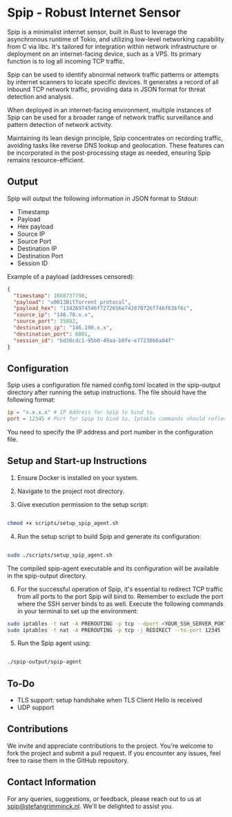 # Spip - Robust Internet Sensor

Spip is a minimalist internet sensor, built in Rust to leverage the asynchronous runtime of Tokio, and utilizing low-level networking capability from C via libc. It's tailored for integration within network infrastructure or deployment on an internet-facing device, such as a VPS. Its primary function is to log all incoming TCP traffic.

Spip can be used to identify abnormal network traffic patterns or attempts by internet scanners to locate specific devices. It generates a record of all inbound TCP network traffic, providing data in JSON format for threat detection and analysis.

When deployed in an internet-facing environment, multiple instances of Spip can be used for a broader range of network traffic surveillance and pattern detection of network activity.

Maintaining its lean design principle, Spip concentrates on recording traffic, avoiding tasks like reverse DNS lookup and geolocation. These features can be incorporated in the post-processing stage as needed, ensuring Spip remains resource-efficient.

## Output

Spip will output the following information in JSON format to Stdout:
- Timestamp
- Payload
- Hex payload
- Source IP
- Source Port
- Destination IP
- Destination Port
- Session ID

Example of a payload (addresses censored):

```JSON
{
  "timestamp": 1688737798,
  "payload": "u0013BitTorrent protocol",
  "payload_hex": "13426974546f7272656e742070726f746f636f6c",
  "source_ip": "146.70.x.x",
  "source_port": 35882,
  "destination_ip": "146.190.x.x",
  "destination_port": 6881,
  "session_id": "bd30cdc1-95b0-49aa-b8fe-e77230b6a04f"
}
```

## Configuration

Spip uses a configuration file named config.toml located in the spip-output directory after running the setup instructions. The file should have the following format:


```toml
ip = "x.x.x.x" # IP Address for Spip to bind to.
port = 12345 # Port for Spip to bind to. Iptable commands should reflect this port. 
```

You need to specify the IP address and port number in the configuration file.

## Setup and Start-up Instructions

1. Ensure Docker is installed on your system.
2. Navigate to the project root directory.

3. Give execution permission to the setup script:

```bash

chmod +x scripts/setup_spip_agent.sh
```

4. Run the setup script to build Spip and generate its configuration:

```bash

sudo ./scripts/setup_spip_agent.sh
```

The compiled spip-agent executable and its configuration will be available in the spip-output directory.

6. For the successful operation of Spip, it's essential to redirect TCP traffic from all ports to the port Spip will bind to. Remember to exclude the 
port where the SSH server binds to as well. Execute the following commands in your terminal to set up the environment:

``` bash
sudo iptables -t nat -A PREROUTING -p tcp --dport <YOUR_SSH_SERVER_PORT> -j ACCEPT
sudo iptables -t nat -A PREROUTING -p tcp -j REDIRECT --to-port 12345
``````

5. Run the Spip agent using:

```bash

./spip-output/spip-agent
```


## To-Do

- TLS support: setup handshake when TLS Client Hello is received
- UDP support

## Contributions

We invite and appreciate contributions to the project. You're welcome to fork the project and submit a pull request. If you encounter any issues, 
feel free to raise them in the GitHub repository.

## Contact Information

For any queries, suggestions, or feedback, please reach out to us at [spip@stefangrimminck.nl](mailto:spip@stefangrimminck.nl). We'll be delighted 
to assist you.
